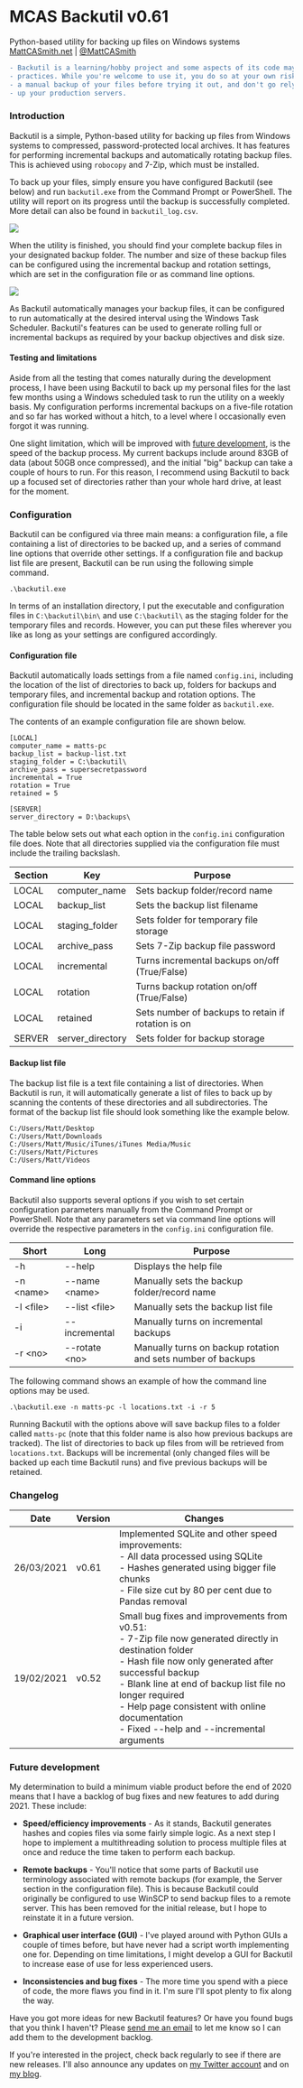 # MCAS Backutil v0.61
Python-based utility for backing up files on Windows systems<br />
<a href="https://mattcasmith.net">MattCASmith.net</a> | <a href="https://twitter.com/mattcasmith">@MattCASmith</a>

```diff
- Backutil is a learning/hobby project and some aspects of its code may not follow best
- practices. While you're welcome to use it, you do so at your own risk. Make sure you take
- a manual backup of your files before trying it out, and don't go relying on it to back
- up your production servers.
```

### Introduction

Backutil is a simple, Python-based utility for backing up files from Windows systems to compressed, password-protected local archives. It has features for performing incremental backups and automatically rotating backup files. This is achieved using <code>robocopy</code> and 7-Zip, which must be installed.

To back up your files, simply ensure you have configured Backutil (see below) and run <code>backutil.exe</code> from the Command Prompt or PowerShell. The utility will report on its progress until the backup is successfully completed. More detail can also be found in <code>backutil_log.csv</code>.

<img src="https://mattcasmith.net/wp-content/uploads/2020/12/backutil-1.png">
 
When the utility is finished, you should find your complete backup files in your designated backup folder. The number and size of these backup files can be configured using the incremental backup and rotation settings, which are set in the configuration file or as command line options.

<img src="https://mattcasmith.net/wp-content/uploads/2020/12/backutil-2.png">

As Backutil automatically manages your backup files, it can be configured to run automatically at the desired interval using the Windows Task Scheduler. Backutil's features can be used to generate rolling full or incremental backups as required by your backup objectives and disk size.

#### Testing and limitations

Aside from all the testing that comes naturally during the development process, I have been using Backutil to back up my personal files for the last few months using a Windows scheduled task to run the utility on a weekly basis. My configuration performs incremental backups on a five-file rotation and so far has worked without a hitch, to a level where I occasionally even forgot it was running.

One slight limitation, which will be improved with <a href="#future-development">future development</a>, is the speed of the backup process. My current backups include around 83GB of data (about 50GB once compressed), and the initial "big" backup can take a couple of hours to run. For this reason, I recommend using Backutil to back up a focused set of directories rather than your whole hard drive, at least for the moment.

### Configuration

Backutil can be configured via three main means: a configuration file, a file containing a list of directories to be backed up, and a series of command line options that override other settings. If a configuration file and backup list file are present, Backutil can be run using the following simple command.

```
.\backutil.exe
```

In terms of an installation directory, I put the executable and configuration files in <code>C:\backutil\bin\\</code> and use <code>C:\backutil\\</code> as the staging folder for the temporary files and records. However, you can put these files wherever you like as long as your settings are configured accordingly.

#### Configuration file

Backutil automatically loads settings from a file named <code>config.ini</code>, including the location of the list of directories to back up, folders for backups and temporary files, and incremental backup and rotation options. The configuration file should be located in the same folder as <code>backutil.exe</code>.

The contents of an example configuration file are shown below.

```
[LOCAL]
computer_name = matts-pc
backup_list = backup-list.txt
staging_folder = C:\backutil\
archive_pass = supersecretpassword
incremental = True
rotation = True
retained = 5

[SERVER]
server_directory = D:\backups\
```

The table below sets out what each option in the <code>config.ini</code> configuration file does. Note that all directories supplied via the configuration file must include the trailing backslash.

|**Section** |**Key** |**Purpose** |
|----------- |------- |----------- |
|LOCAL |computer_name |Sets backup folder/record name |
|LOCAL |backup_list |Sets the backup list filename |
|LOCAL |staging_folder |Sets folder for temporary file storage |
|LOCAL |archive_pass |Sets 7-Zip backup file password |
|LOCAL |incremental |Turns incremental backups on/off (True/False) |
|LOCAL |rotation |Turns backup rotation on/off (True/False) |
|LOCAL |retained |Sets number of backups to retain if rotation is on |
|SERVER |server_directory |Sets folder for backup storage |

#### Backup list file

The backup list file is a text file containing a list of directories. When Backutil is run, it will automatically generate a list of files to back up by scanning the contents of these directories and all subdirectories. The format of the backup list file should look something like the example below.

```
C:/Users/Matt/Desktop
C:/Users/Matt/Downloads
C:/Users/Matt/Music/iTunes/iTunes Media/Music
C:/Users/Matt/Pictures
C:/Users/Matt/Videos
```

#### Command line options

Backutil also supports several options if you wish to set certain configuration parameters manually from the Command Prompt or PowerShell. Note that any parameters set via command line options will override the respective parameters in the <code>config.ini</code> configuration file.

|**Short** |**Long** |**Purpose** |
|---- |--------- |------------------------- |
|-h |\-\-help |Displays the help file |
|-n \<name\> |\-\-name \<name\> |Manually sets the backup folder/record name |
|-l \<file\> |\-\-list \<file\> |Manually sets the backup list file |
|-i |\-\-incremental |Manually turns on incremental backups |
|-r \<no\> |\-\-rotate \<no\> |Manually turns on backup rotation and sets number of backups |

The following command shows an example of how the command line options may be used.

```
.\backutil.exe -n matts-pc -l locations.txt -i -r 5
```
Running Backutil with the options above will save backup files to a folder called <code>matts-pc</code> (note that this folder name is also how previous backups are tracked). The list of directories to back up files from will be retrieved from <code>locations.txt</code>. Backups will be incremental (only changed files will be backed up each time Backutil runs) and five previous backups will be retained.

### Changelog

|**Date** |**Version** |**Changes** |
|----------- |------- |----------- |
|26/03/2021 |v0.61 |Implemented SQLite and other speed improvements:<br />- All data processed using SQLite<br />- Hashes generated using bigger file chunks<br />- File size cut by 80 per cent due to Pandas removal |
|19/02/2021 |v0.52 |Small bug fixes and improvements from v0.51:<br />- 7-Zip file now generated directly in destination folder<br />- Hash file now only generated after successful backup<br />- Blank line at end of backup list file no longer required<br />- Help page consistent with online documentation<br />- Fixed --help and --incremental arguments |

### Future development

My determination to build a minimum viable product before the end of 2020 means that I have a backlog of bug fixes and new features to add during 2021. These include:

* **Speed/efficiency improvements** - As it stands, Backutil generates hashes and copies files via some fairly simple logic. As a next step I hope to implement a multithreading solution to process multiple files at once and reduce the time taken to perform each backup.

* **Remote backups** - You'll notice that some parts of Backutil use terminology associated with remote backups (for example, the Server section in the configuration file). This is because Backutil could originally be configured to use WinSCP to send backup files to a remote server. This has been removed for the initial release, but I hope to reinstate it in a future version.

* **Graphical user interface (GUI)** - I've played around with Python GUIs a couple of times before, but have never had a script worth implementing one for. Depending on time limitations, I might develop a GUI for Backutil to increase ease of use for less experienced users.

* **Inconsistencies and bug fixes** - The more time you spend with a piece of code, the more flaws you find in it. I'm sure I'll spot plenty to fix along the way.

Have you got more ideas for new Backutil features? Or have you found bugs that you think I haven't? Please <a href="mailto:mattcasmith@protonmail.com">send me an email</a> to let me know so I can add them to the development backlog.

If you're interested in the project, check back regularly to see if there are new releases. I'll also announce any updates on <a target="_blank" href="https://twitter.com/mattcasmith">my Twitter account</a> and on <a href="https://mattcasmith.net">my blog</a>.
